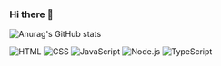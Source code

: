 ### Hi there 👋

<!--
**wdevelope/wdevelope** is a ✨ _special_ ✨ repository because its `README.md` (this file) appears on your GitHub profile.

Here are some ideas to get you started:

- 🔭 I’m currently working on ...
- 🌱 I’m currently learning ...
- 👯 I’m looking to collaborate on ...
- 🤔 I’m looking for help with ...
- 💬 Ask me about ...
- 📫 How to reach me: ...
- 😄 Pronouns: ...
- ⚡ Fun fact: ...
-->

![Anurag's GitHub stats](https://github-readme-stats.vercel.app/api?username=wdevelope&show_icons=true&theme=radical)

 ![HTML](https://img.shields.io/badge/-HTML-orange) 
 ![CSS](https://img.shields.io/badge/-CSS-blue)
 ![JavaScript](https://img.shields.io/badge/-JavaScript-yellow)
 ![Node.js](https://img.shields.io/badge/-Node.js-green)
 ![TypeScript](https://img.shields.io/badge/-TypeScript-blue)
